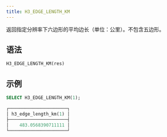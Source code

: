 ```yaml
---
title: H3_EDGE_LENGTH_KM
---
```


返回指定分辨率下六边形的平均边长（单位：公里）。不包含五边形。

## 语法

```sql
H3_EDGE_LENGTH_KM(res)
```

## 示例

```sql
SELECT H3_EDGE_LENGTH_KM(1);

┌──────────────────────┐
│ h3_edge_length_km(1) │
├──────────────────────┤
│    483.0568390711111 │
└──────────────────────┘
```